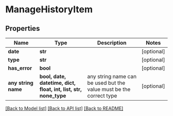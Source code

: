 # ManageHistoryItem


## Properties
Name | Type | Description | Notes
------------ | ------------- | ------------- | -------------
**date** | **str** |  | [optional] 
**type** | **str** |  | [optional] 
**has_error** | **bool** |  | [optional] 
**any string name** | **bool, date, datetime, dict, float, int, list, str, none_type** | any string name can be used but the value must be the correct type | [optional]

[[Back to Model list]](../README.md#documentation-for-models) [[Back to API list]](../README.md#documentation-for-api-endpoints) [[Back to README]](../README.md)


